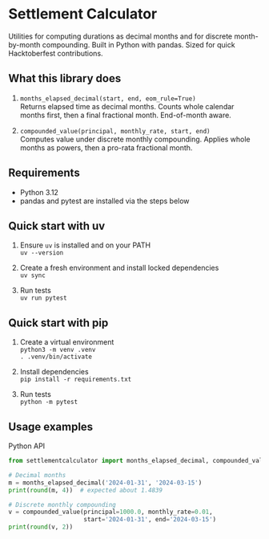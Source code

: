 # Settlement Calculator

Utilities for computing durations as decimal months and for discrete month-by-month compounding. Built in Python with pandas. Sized for quick Hacktoberfest contributions.

## What this library does

1. `months_elapsed_decimal(start, end, eom_rule=True)`  
   Returns elapsed time as decimal months. Counts whole calendar months first, then a final fractional month. End-of-month aware.

2. `compounded_value(principal, monthly_rate, start, end)`  
   Computes value under discrete monthly compounding. Applies whole months as powers, then a pro-rata fractional month.

## Requirements

* Python 3.12
* pandas and pytest are installed via the steps below

## Quick start with uv

1. Ensure `uv` is installed and on your PATH  
   `uv --version`

2. Create a fresh environment and install locked dependencies  
   `uv sync`

3. Run tests  
   `uv run pytest`

## Quick start with pip

1. Create a virtual environment  
   `python3 -m venv .venv`  
   `. .venv/bin/activate`

2. Install dependencies  
   `pip install -r requirements.txt`

3. Run tests  
   `python -m pytest`

## Usage examples

Python API

```python
from settlementcalculator import months_elapsed_decimal, compounded_value

# Decimal months
m = months_elapsed_decimal('2024-01-31', '2024-03-15')
print(round(m, 4))  # expected about 1.4839

# Discrete monthly compounding
v = compounded_value(principal=1000.0, monthly_rate=0.01,
                     start='2024-01-31', end='2024-03-15')
print(round(v, 2))
